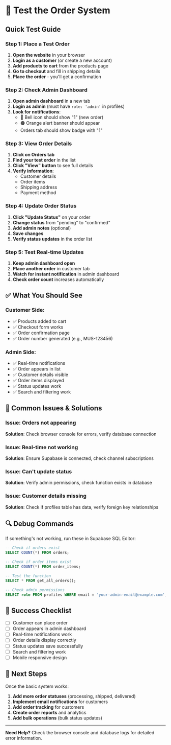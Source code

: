 # 🧪 Test the Order System

## Quick Test Guide

### Step 1: Place a Test Order
1. **Open the website** in your browser
2. **Login as a customer** (or create a new account)
3. **Add products to cart** from the products page
4. **Go to checkout** and fill in shipping details
5. **Place the order** - you'll get a confirmation

### Step 2: Check Admin Dashboard
1. **Open admin dashboard** in a new tab
2. **Login as admin** (must have `role: 'admin'` in profiles)
3. **Look for notifications**:
   - 🔔 Bell icon should show "1" (new order)
   - 🟠 Orange alert banner should appear
   - Orders tab should show badge with "1"

### Step 3: View Order Details
1. **Click on Orders tab**
2. **Find your test order** in the list
3. **Click "View" button** to see full details
4. **Verify information**:
   - Customer details
   - Order items
   - Shipping address
   - Payment method

### Step 4: Update Order Status
1. **Click "Update Status"** on your order
2. **Change status** from "pending" to "confirmed"
3. **Add admin notes** (optional)
4. **Save changes**
5. **Verify status updates** in the order list

### Step 5: Test Real-time Updates
1. **Keep admin dashboard open**
2. **Place another order** in customer tab
3. **Watch for instant notification** in admin dashboard
4. **Check order count** increases automatically

## ✅ What You Should See

### Customer Side:
- ✅ Products added to cart
- ✅ Checkout form works
- ✅ Order confirmation page
- ✅ Order number generated (e.g., MUS-123456)

### Admin Side:
- ✅ Real-time notifications
- ✅ Order appears in list
- ✅ Customer details visible
- ✅ Order items displayed
- ✅ Status updates work
- ✅ Search and filtering work

## 🚨 Common Issues & Solutions

### Issue: Orders not appearing
**Solution**: Check browser console for errors, verify database connection

### Issue: Real-time not working
**Solution**: Ensure Supabase is connected, check channel subscriptions

### Issue: Can't update status
**Solution**: Verify admin permissions, check function exists in database

### Issue: Customer details missing
**Solution**: Check if profiles table has data, verify foreign key relationships

## 🔍 Debug Commands

If something's not working, run these in Supabase SQL Editor:

```sql
-- Check if orders exist
SELECT COUNT(*) FROM orders;

-- Check if order items exist
SELECT COUNT(*) FROM order_items;

-- Test the function
SELECT * FROM get_all_orders();

-- Check admin permissions
SELECT role FROM profiles WHERE email = 'your-admin-email@example.com';
```

## 🎯 Success Checklist

- [ ] Customer can place order
- [ ] Order appears in admin dashboard
- [ ] Real-time notifications work
- [ ] Order details display correctly
- [ ] Status updates save successfully
- [ ] Search and filtering work
- [ ] Mobile responsive design

## 🚀 Next Steps

Once the basic system works:
1. **Add more order statuses** (processing, shipped, delivered)
2. **Implement email notifications** for customers
3. **Add order tracking** for customers
4. **Create order reports** and analytics
5. **Add bulk operations** (bulk status updates)

---

**Need Help?** Check the browser console and database logs for detailed error information.
